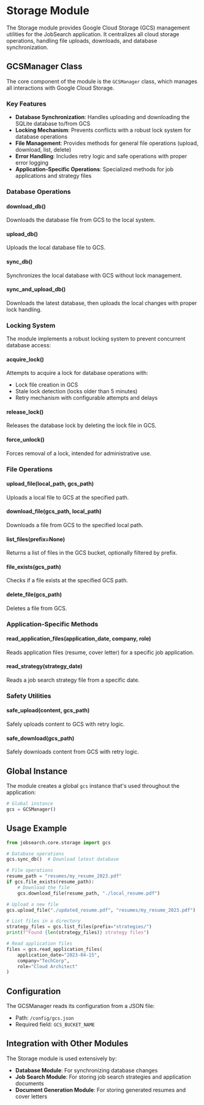 # Storage Module

The Storage module provides Google Cloud Storage (GCS) management utilities for the JobSearch application. It centralizes all cloud storage operations, handling file uploads, downloads, and database synchronization.

## GCSManager Class

The core component of the module is the `GCSManager` class, which manages all interactions with Google Cloud Storage.

### Key Features

- **Database Synchronization**: Handles uploading and downloading the SQLite database to/from GCS
- **Locking Mechanism**: Prevents conflicts with a robust lock system for database operations
- **File Management**: Provides methods for general file operations (upload, download, list, delete)
- **Error Handling**: Includes retry logic and safe operations with proper error logging
- **Application-Specific Operations**: Specialized methods for job applications and strategy files

### Database Operations

#### download_db()
Downloads the database file from GCS to the local system.

#### upload_db()
Uploads the local database file to GCS.

#### sync_db()
Synchronizes the local database with GCS without lock management.

#### sync_and_upload_db()
Downloads the latest database, then uploads the local changes with proper lock handling.

### Locking System

The module implements a robust locking system to prevent concurrent database access:

#### acquire_lock()
Attempts to acquire a lock for database operations with:
- Lock file creation in GCS
- Stale lock detection (locks older than 5 minutes)
- Retry mechanism with configurable attempts and delays

#### release_lock()
Releases the database lock by deleting the lock file in GCS.

#### force_unlock()
Forces removal of a lock, intended for administrative use.

### File Operations

#### upload_file(local_path, gcs_path)
Uploads a local file to GCS at the specified path.

#### download_file(gcs_path, local_path)
Downloads a file from GCS to the specified local path.

#### list_files(prefix=None)
Returns a list of files in the GCS bucket, optionally filtered by prefix.

#### file_exists(gcs_path)
Checks if a file exists at the specified GCS path.

#### delete_file(gcs_path)
Deletes a file from GCS.

### Application-Specific Methods

#### read_application_files(application_date, company, role)
Reads application files (resume, cover letter) for a specific job application.

#### read_strategy(strategy_date)
Reads a job search strategy file from a specific date.

### Safety Utilities

#### safe_upload(content, gcs_path)
Safely uploads content to GCS with retry logic.

#### safe_download(gcs_path)
Safely downloads content from GCS with retry logic.

## Global Instance

The module creates a global `gcs` instance that's used throughout the application:

```python
# Global instance
gcs = GCSManager()
```

## Usage Example

```python
from jobsearch.core.storage import gcs

# Database operations
gcs.sync_db()  # Download latest database

# File operations
resume_path = "resumes/my_resume_2023.pdf"
if gcs.file_exists(resume_path):
    # Download the file
    gcs.download_file(resume_path, "./local_resume.pdf")

# Upload a new file
gcs.upload_file("./updated_resume.pdf", "resumes/my_resume_2023.pdf")

# List files in a directory
strategy_files = gcs.list_files(prefix="strategies/")
print(f"Found {len(strategy_files)} strategy files")

# Read application files
files = gcs.read_application_files(
    application_date="2023-04-15", 
    company="TechCorp", 
    role="Cloud Architect"
)
```

## Configuration

The GCSManager reads its configuration from a JSON file:
- Path: `/config/gcs.json`
- Required field: `GCS_BUCKET_NAME`

## Integration with Other Modules

The Storage module is used extensively by:
- **Database Module**: For synchronizing database changes
- **Job Search Module**: For storing job search strategies and application documents
- **Document Generation Module**: For storing generated resumes and cover letters